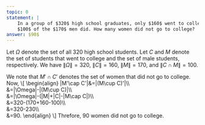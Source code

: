 ```yaml
---
topic: 0
statement: |
    In a group of $320$ high school graduates, only $160$ went to college but
    $100$ of the $170$ men did. How many women did not go to college?
answer: $90$
---
```

Let $\Omega$ denote the set of all $320$ high school students. Let $C$ and $M$
denote the set of students that went to college and the set of male students,
respectively. We have $\|\Omega\|=320$, $\|C\|=160$, $\|M\|=170$, and $\|C\cap
M\|=100$.

We note that $M'\cap C'$ denotes the set of women that did not go to college.
Now,
\\[
    \begin{align}
    \|M'\cap C'\|&=\|(M\cup C)'\|\\\\\
    &=\|\Omega\|-\|(M\cup C)\|\\\\\
    &=\|\Omega\|-(\|M\|+\|C\|-\|M\cap C\|)\\\\\
    &=320-(170+160-100)\\\\\
    &=320-230\\\\\
    &=90.
    \end{align}
\\]
Threfore, $90$ women did not go to college.